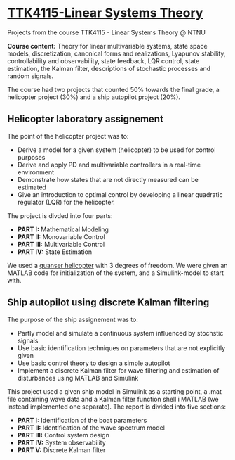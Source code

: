 # [TTK4115-Linear Systems Theory](http://www.ntnu.edu/studies/courses/TTK4115#tab=omEmnet)
Projects from the course TTK4115 - Linear Systems Theory @ NTNU

**Course content:** Theory for linear multivariable systems, state space models, discretization, canonical forms and realizations, Lyapunov stability, controllability and observability, state feedback, LQR control, state estimation, the Kalman filter, descriptions of stochastic processes and random signals. 

The course had two projects that counted 50% towards the final grade, a helicopter project (30%) and a ship autopilot project (20%).

## Helicopter laboratory assignement
The point of the helicopter project was to:
*  Derive a model for a given system (helicopter) to be used for control purposes
*  Derive and apply PD and multivariable controllers in a real-time environment
*  Demonstrate how states that are not directly measured can be estimated
*  Give an introduction to optimal control by developing a linear quadratic regulator (LQR) for the helicopter.

The project is divded into four parts:

* **PART I:** Mathematical Modeling
* **PART II:** Monovariable Control
* **PART III:** Multivariable Control
* **PART IV:** State Estimation


We used a [quanser helicopter](http://www.quanser.com/products/3dof_helicopter) with 3 degrees of freedom.
We were given an MATLAB code for initialization of the system, and a Simulink-model to start with. 


## Ship autopilot using discrete Kalman filtering
The purpose of the ship assignement was to:

*  Partly model and simulate a continuous system influenced by stochstic signals
*  Use basic identification techniques on parameters that are not explicitly given
*  Use basic control theory to design a simple autopilot
*  Implement a discrete Kalman filter for wave filtering and estimation of disturbances using MATLAB and Simulink

This project used a given ship model in Simulink as a starting point, a .mat file containing wave data and a Kalman filter function shell i MATLAB (we instead implemented one separate). The report is divided into five sections:

* **PART I:** Identification of the boat parameters
* **PART II:** Identification of the wave spectrum model
* **PART III:** Control system design
* **PART IV:** System observability
* **PART V:** Discrete Kalman filter
